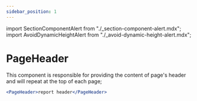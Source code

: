```yaml
---
sidebar_position: 1
---
```


import SectionComponentAlert from "./\_section-component-alert.mdx";
import AvoidDynamicHeightAlert from "./\_avoid-dynamic-height-alert.mdx";

# PageHeader

This component is responsible for providing the content of page's header and will repeat at the top of each page;

<inline-svg width="340px" src="/img/page/page-header.svg" />

```jsx
<PageHeader>report header</PageHeader>
```

<SectionComponentAlert />
<AvoidDynamicHeightAlert />
